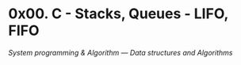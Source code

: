 # 0x00. C - Stacks, Queues - LIFO, FIFO

*System programming & Algorithm ― Data structures and Algorithms*

